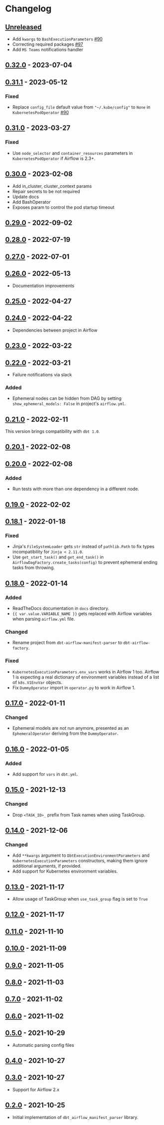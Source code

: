 # Changelog

## [Unreleased]

-   Add `kwargs` to `BashExecutionParameters` [#90](https://github.com/getindata/dbt-airflow-factory/issues/90)
-   Correcting required packages [#97](https://github.com/getindata/dbt-airflow-factory/issues/97)
-   Add `MS Teams` notifications handler

## [0.32.0] - 2023-07-04

## [0.31.1] - 2023-05-12

### Fixed

-   Replace `config_file` default value from `"~/.kube/config"` to `None` in `KubernetesPodOperator` [#90](https://github.com/getindata/dbt-airflow-factory/issues/90)

## [0.31.0] - 2023-03-27

### Fixed

-   Use `node_selector` and `container_resources` parameters in `KubernetesPodOperator` if Airflow is 2.3+.

## [0.30.0] - 2023-02-08

-   Add in_cluster, cluster_context params
-   Repair secrets to be not required
-   Update docs
-   Add BashOperator
-   Exposes param to control the pod startup timeout

## [0.29.0] - 2022-09-02

## [0.28.0] - 2022-07-19

## [0.27.0] - 2022-07-01

## [0.26.0] - 2022-05-13

-   Documentation improvements

## [0.25.0] - 2022-04-27

## [0.24.0] - 2022-04-22

-   Dependencies between project in Airflow

## [0.23.0] - 2022-03-22

## [0.22.0] - 2022-03-21

-   Failure notifications via slack

### Added

-   Ephemeral nodes can be hidden from DAG by setting `show_ephemeral_models: False` in project's `airflow.yml`.

## [0.21.0] - 2022-02-11

This version brings compatibility with `dbt 1.0`.

## [0.20.1] - 2022-02-08

## [0.20.0] - 2022-02-08

### Added

-   Run tests with more than one dependency in a different node.

## [0.19.0] - 2022-02-02

## [0.18.1] - 2022-01-18

### Fixed

-   Jinja's `FileSystemLoader` gets `str` instead of `pathlib.Path` to fix types incompatibility for `Jinja < 2.11.0`.
-   Use `get_start_task()` and `get_end_task()` in `AirflowDagFactory.create_tasks(config)` to prevent ephemeral ending tasks from throwing.

## [0.18.0] - 2022-01-14

### Added

-   ReadTheDocs documentation in `docs` directory.
-   `{{ var.value.VARIABLE_NAME }}` gets replaced with Airflow variables when parsing `airflow.yml` file.

### Changed

-   Rename project from `dbt-airflow-manifest-parser` to `dbt-airflow-factory`.

### Fixed

-   `KubernetesExecutionParameters.env_vars` works in Airflow 1 too. Airflow 1 is expecting a real dictionary of
    environment variables instead of a list of `k8s.V1EnvVar` objects.
-   Fix `DummyOperator` import in `operator.py` to work in Airflow 1.

## [0.17.0] - 2022-01-11

### Changed

-   Ephemeral models are not run anymore, presented as an `EphemeralOperator` deriving from the `DummyOperator`.

## [0.16.0] - 2022-01-05

### Added

-   Add support for `vars` in `dbt.yml`.

## [0.15.0] - 2021-12-13

### Changed

-   Drop `<TASK_ID>_` prefix from Task names when using TaskGroup.

## [0.14.0] - 2021-12-06

### Changed

-   Add `**kwargs` argument to `DbtExecutionEnvironmentParameters` and `KubernetesExecutionParameters` constructors,
    making them ignore additional arguments, if provided.
-   Add support for Kubernetes environment variables.

## [0.13.0] - 2021-11-17

-   Allow usage of TaskGroup when `use_task_group` flag is set to `True`

## [0.12.0] - 2021-11-17

## [0.11.0] - 2021-11-10

## [0.10.0] - 2021-11-09

## [0.9.0] - 2021-11-05

## [0.8.0] - 2021-11-03

## [0.7.0] - 2021-11-02

## [0.6.0] - 2021-11-02

## [0.5.0] - 2021-10-29

-   Automatic parsing config files

## [0.4.0] - 2021-10-27

## [0.3.0] - 2021-10-27

-   Support for Airflow 2.x

## [0.2.0] - 2021-10-25

-   Initial implementation of `dbt_airflow_manifest_parser` library.

[Unreleased]: https://github.com/getindata/dbt-airflow-factory/compare/0.32.0...HEAD

[0.32.0]: https://github.com/getindata/dbt-airflow-factory/compare/0.31.1...0.32.0

[0.31.1]: https://github.com/getindata/dbt-airflow-factory/compare/0.31.0...0.31.1

[0.31.0]: https://github.com/getindata/dbt-airflow-factory/compare/0.30.0...0.31.0

[0.30.0]: https://github.com/getindata/dbt-airflow-factory/compare/0.29.0...0.30.0

[0.29.0]: https://github.com/getindata/dbt-airflow-factory/compare/0.28.0...0.29.0

[0.28.0]: https://github.com/getindata/dbt-airflow-factory/compare/0.27.0...0.28.0

[0.27.0]: https://github.com/getindata/dbt-airflow-factory/compare/0.26.0...0.27.0

[0.26.0]: https://github.com/getindata/dbt-airflow-factory/compare/0.25.0...0.26.0

[0.25.0]: https://github.com/getindata/dbt-airflow-factory/compare/0.24.0...0.25.0

[0.24.0]: https://github.com/getindata/dbt-airflow-factory/compare/0.23.0...0.24.0

[0.23.0]: https://github.com/getindata/dbt-airflow-factory/compare/0.22.0...0.23.0

[0.22.0]: https://github.com/getindata/dbt-airflow-factory/compare/0.21.0...0.22.0

[0.21.0]: https://github.com/getindata/dbt-airflow-factory/compare/0.20.1...0.21.0

[0.20.1]: https://github.com/getindata/dbt-airflow-factory/compare/0.20.0...0.20.1

[0.20.0]: https://github.com/getindata/dbt-airflow-factory/compare/0.19.0...0.20.0

[0.19.0]: https://github.com/getindata/dbt-airflow-factory/compare/0.18.1...0.19.0

[0.18.1]: https://github.com/getindata/dbt-airflow-factory/compare/0.18.0...0.18.1

[0.18.0]: https://github.com/getindata/dbt-airflow-factory/compare/0.17.0...0.18.0

[0.17.0]: https://github.com/getindata/dbt-airflow-manifest-parser/compare/0.16.0...0.17.0

[0.16.0]: https://github.com/getindata/dbt-airflow-manifest-parser/compare/0.15.0...0.16.0

[0.15.0]: https://github.com/getindata/dbt-airflow-manifest-parser/compare/0.14.0...0.15.0

[0.14.0]: https://github.com/getindata/dbt-airflow-manifest-parser/compare/0.13.0...0.14.0

[0.13.0]: https://github.com/getindata/dbt-airflow-manifest-parser/compare/0.12.0...0.13.0

[0.12.0]: https://github.com/getindata/dbt-airflow-manifest-parser/compare/0.11.0...0.12.0

[0.11.0]: https://github.com/getindata/dbt-airflow-manifest-parser/compare/0.10.0...0.11.0

[0.10.0]: https://github.com/getindata/dbt-airflow-manifest-parser/compare/0.9.0...0.10.0

[0.9.0]: https://github.com/getindata/dbt-airflow-manifest-parser/compare/0.8.0...0.9.0

[0.8.0]: https://github.com/getindata/dbt-airflow-manifest-parser/compare/0.7.0...0.8.0

[0.7.0]: https://github.com/getindata/dbt-airflow-manifest-parser/compare/0.6.0...0.7.0

[0.6.0]: https://github.com/getindata/dbt-airflow-manifest-parser/compare/0.5.0...0.6.0

[0.5.0]: https://github.com/getindata/dbt-airflow-manifest-parser/compare/0.4.0...0.5.0

[0.4.0]: https://github.com/getindata/dbt-airflow-manifest-parser/compare/0.3.0...0.4.0

[0.3.0]: https://github.com/getindata/dbt-airflow-manifest-parser/compare/0.2.0...0.3.0

[0.2.0]: https://github.com/getindata/dbt-airflow-manifest-parser/compare/6395f7ea175caa3bd1aca361e9d2f7fb7f7a7820...0.2.0
